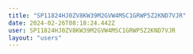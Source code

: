 ```yaml
---
title: "SP11824HJ0ZV8KW39M2GVW4MSC1GRWP5Z2KND7VJR"
date: 2024-02-26T08:18:24.442Z
user: SP11824HJ0ZV8KW39M2GVW4MSC1GRWP5Z2KND7VJR
layout: "users"
---
```

    